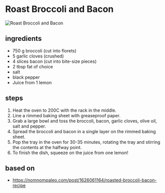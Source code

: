 # Roast Broccoli and Bacon

![Roast Broccoli and Bacon](https://recipes.ratcliffefamily.org/images/roast-broccoli-and-bacon.jpg)

## ingredients

- 750 g broccoli (cut into florets)
- 5 garlic cloves (crushed)
- 4 slices bacon (cut into bite-size pieces)
- 2 tbsp fat of choice
- salt
- black pepper
- Juice from 1 lemon

## steps

1. Heat the oven to 200C with the rack in the middle.
2. Line a rimmed baking sheet with greaseproof paper.
3. Grab a large bowl and toss the broccoli, bacon, garlic cloves, olive oil, salt and pepper.
4. Spread the broccoli and bacon in a single layer on the rimmed baking sheet.
5. Pop the tray in the oven for 30-35 minutes, rotating the tray and stirring the contents at the halfway point.
6. To finish the dish, squeeze on the juice from one lemon!

## based on

- https://nomnompaleo.com/post/1626061164/roasted-broccoli-bacon-recipe
